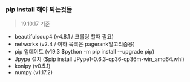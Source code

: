 ### pip install 해야 되는것들
> 19.10.17 기준
- beautifulsoup4 (v4.8.1 / 크롤링 할때 필요)
- networkx (v2.4 / 이하 목록은 pagerank알고리즘용)
- pip 업데이트 (v19.3 $python -m pip install --upgrade pip)
- Jpype 설치 ($pip install JPype1-0.6.3-cp36-cp36m-win_amd64.whl)
- konlpy (v0.5.1)
- numpy (v1.17.2)